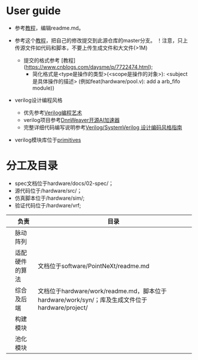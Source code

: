 
# User guide
- 参考[教程](https://docs.github.com/cn/get-started/writing-on-github/getting-started-with-writing-and-formatting-on-github/basic-writing-and-formatting-syntax)，编辑readme.md。

- 参考这个[教程](https://developer.aliyun.com/article/604633)，把自己的修改提交到此源仓库的master分支。
！注意，只上传源文件如代码和脚本，不要上传生成文件和大文件(>1M)
  - 提交的格式参考 [教程] (https://www.cnblogs.com/daysme/p/7722474.html); 
    - 简化格式是<type是操作的类型>(<scope是操作的对象>): <subject是具体操作的描述> (例如feat(hardware/pool.v): add a arb_fifo module))
  

- verilog设计编程风格
  - 优先参考[Verilog编程艺术](./hardware/docs/tutorial/0-Verilog编程艺术_compressed.pdf)
  - verilog项目参考[DnnWeaver开源AI加速器](https://github.com/zhouchch3/DNNWeaver/tree/master/hsharma35-dnnweaver.public/hsharma35-dnnweaver.public-6be20110b751/fpga/hardware/source)
  - 完整详细代码编写说明参考[Verilog/SystemVerilog 设计编码风格指南](https://verilogcodingstyle.readthedocs.io/en/latest/index.html)
- verilog模块库位于[primitives](/hardware/src/primitives)

# 分工及目录
- spec文档位于hardware/docs/02-spec/；
- 源代码位于/hardware/src/；
- 仿真脚本位于/hardware/sim/;
- 验证代码位于/hardware/vrf;

|  | 负责 | 目录 |
| ---- | ---- | ---- |
|  | 脉动阵列 |  |
|  | 适配硬件的算法 | 文档位于software/PointNeXt/readme.md |
|  | 综合及后端 | 文档位于hardware/work/readme.md，脚本位于 hardware/work/syn/；库及生成文件位于hardware/project/ |
|  | 构建模块 |  |
|  | 池化模块 |  |

